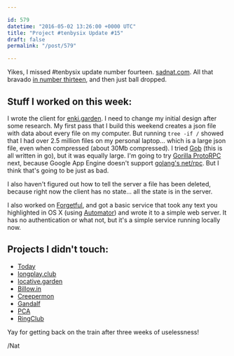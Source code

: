 ```yaml
---

id: 579
datetime: "2016-05-02 13:26:00 +0000 UTC"
title: "Project #tenbysix Update #15"
draft: false
permalink: "/post/579"

---
```


Yikes, I missed #tenbysix update number fourteen. [sadnat.com](http://sadnat.com). All that bravado [in number thirteen](https://writing.natwelch.com/post/576), and then just ball dropped.

## Stuff I worked on this week:

I wrote the client for [enki.garden](https://github.com/icco/enki.garden). I need to change my initial design after some research. My first pass that I build this weekend creates a json file with data about every file on my computer. But running `tree -if /` showed that I had over 2.5 million files on my personal laptop... which is a large json file, even when compressed (about 30Mb compressed). I tried [Gob](https://blog.golang.org/gobs-of-data) (this is all written in go), but it was equally large. I'm going to try [Gorilla ProtoRPC](http://www.gorillatoolkit.org/pkg/rpc/protorpc) next, because Google App Engine doesn't support [golang's net/rpc](https://golang.org/pkg/net/rpc/). But I think that's going to be just as bad.

I also haven't figured out how to tell the server a file has been deleted, because right now the client has no state... all the state is in the server.


I also worked on [Forgetful](https://github.com/icco/forgetful), and got a basic service that took any text you highlighted in OS X (using [Automator](http://thenextweb.com/lifehacks/2011/06/07/how-to-create-mac-os-x-services-with-automator/)) and wrote it to a simple web server. It has no authentication or what not, but it's a simple service running locally now.

## Projects I didn't touch:

 - [Today](https://github.com/icco/today)
 - [longplay.club](https://github.com/icco/longplay.club)
 - [locative.garden](https://github.com/icco/locative.garden)
 - [Billow.in](https://github.com/icco/billowin)
 - [Creepermon](https://github.com/icco/creepermon)
 - [Gandalf](https://github.com/icco/gandalf)
 - [PCA](https://github.com/icco/pca)
 - [RingClub](https://github.com/icco/ringclub)

Yay for getting back on the train after three weeks of uselessness!

/Nat

